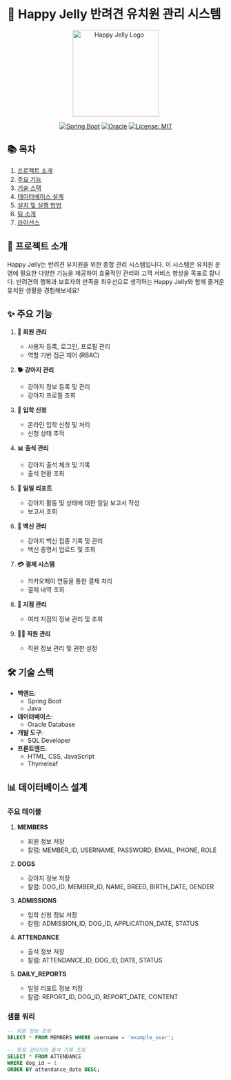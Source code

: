 # 🐾 Happy Jelly 반려견 유치원 관리 시스템

<div align="center">
  <img src="https://path_to_your_logo.png" alt="Happy Jelly Logo" width="200"/>
  
  [![Spring Boot](https://img.shields.io/badge/Spring%20Boot-2.5.0-brightgreen.svg)](https://spring.io/projects/spring-boot)
  [![Oracle](https://img.shields.io/badge/Oracle-19c-red.svg)](https://www.oracle.com/database/)
  [![License: MIT](https://img.shields.io/badge/License-MIT-yellow.svg)](https://opensource.org/licenses/MIT)
</div>

## 📚 목차

1. [프로젝트 소개](#-프로젝트-소개)
2. [주요 기능](#-주요-기능)
3. [기술 스택](#-기술-스택)
4. [데이터베이스 설계](#-데이터베이스-설계)
5. [설치 및 실행 방법](#-설치-및-실행-방법)
6. [팀 소개](#-팀-소개)
7. [라이선스](#-라이선스)

## 🐶 프로젝트 소개

Happy Jelly는 반려견 유치원을 위한 종합 관리 시스템입니다. 이 시스템은 유치원 운영에 필요한 다양한 기능을 제공하여 효율적인 관리와 고객 서비스 향상을 목표로 합니다. 반려견의 행복과 보호자의 만족을 최우선으로 생각하는 Happy Jelly와 함께 즐거운 유치원 생활을 경험해보세요!

## ✨ 주요 기능

1. **👥 회원 관리**
   - 사용자 등록, 로그인, 프로필 관리
   - 역할 기반 접근 제어 (RBAC)

2. **🐕 강아지 관리**
   - 강아지 정보 등록 및 관리
   - 강아지 프로필 조회

3. **📝 입학 신청**
   - 온라인 입학 신청 및 처리
   - 신청 상태 추적

4. **📊 출석 관리**
   - 강아지 출석 체크 및 기록
   - 출석 현황 조회

5. **📰 일일 리포트**
   - 강아지 활동 및 상태에 대한 일일 보고서 작성
   - 보고서 조회

6. **💉 백신 관리**
   - 강아지 백신 접종 기록 및 관리
   - 백신 증명서 업로드 및 조회

7. **💳 결제 시스템**
   - 카카오페이 연동을 통한 결제 처리
   - 결제 내역 조회

8. **🏢 지점 관리**
   - 여러 지점의 정보 관리 및 조회

9. **👨‍💼 직원 관리**
   - 직원 정보 관리 및 권한 설정

## 🛠 기술 스택

- **백엔드**: 
  - Spring Boot
  - Java
- **데이터베이스**: 
  - Oracle Database
- **개발 도구**: 
  - SQL Developer
- **프론트엔드**: 
  - HTML, CSS, JavaScript
  - Thymeleaf

## 📊 데이터베이스 설계

### 주요 테이블

1. **MEMBERS**
   - 회원 정보 저장
   - 칼럼: MEMBER_ID, USERNAME, PASSWORD, EMAIL, PHONE, ROLE

2. **DOGS**
   - 강아지 정보 저장
   - 칼럼: DOG_ID, MEMBER_ID, NAME, BREED, BIRTH_DATE, GENDER

3. **ADMISSIONS**
   - 입학 신청 정보 저장
   - 칼럼: ADMISSION_ID, DOG_ID, APPLICATION_DATE, STATUS

4. **ATTENDANCE**
   - 출석 정보 저장
   - 칼럼: ATTENDANCE_ID, DOG_ID, DATE, STATUS

5. **DAILY_REPORTS**
   - 일일 리포트 정보 저장
   - 칼럼: REPORT_ID, DOG_ID, REPORT_DATE, CONTENT

### 샘플 쿼리

```sql
-- 회원 정보 조회
SELECT * FROM MEMBERS WHERE username = 'example_user';

-- 특정 강아지의 출석 기록 조회
SELECT * FROM ATTENDANCE 
WHERE dog_id = 1 
ORDER BY attendance_date DESC;
